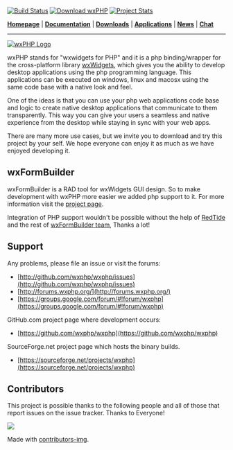 [![Build Status](https://img.shields.io/travis/wxphp/wxphp/master.svg?style=flat-square)](https://travis-ci.org/wxphp/wxphp)
[![Download wxPHP](https://img.shields.io/sourceforge/dw/wxphp.svg)](https://sourceforge.net/projects/wxphp/files/latest/download)
[![Project Stats](https://www.openhub.net/p/wxphp/widgets/project_thin_badge?format=gif&ref=Thin+badge)](https://www.openhub.net/p/wxphp)

**[Homepage](http://wxphp.org/)**
|
**[Documentation](http://github.com/wxphp/wxphp/wiki)**
|
**[Downloads](http://wxphp.org/download)**
|
**[Applications](http://wxphp.org/applications)**
|
**[News](http://wxphp.org/news)**
|
**[Chat](http://wxphp.org/chat)**

---

[![wxPHP Logo](http://wxphp.org/themes/wxphp/images/logo.png)](http://wxphp.org)

wxPHP stands for "wxwidgets for PHP" and it is a php binding/wrapper
for the cross-platform library [wxWidgets](http://wxwidgets.org/),
which gives you the ability to develop desktop applications using the
php programming language. This applications can be executed on windows,
linux and macosx using the same code base with a native look and feel.

One of the ideas is that you can use your php web applications code
base and logic to create native desktop applications that communicate
to them transparently. This way you can give your users a seamless and
native experience from the desktop while staying in sync with your
web apps.

There are many more use cases, but we invite you to download and
try this project by your self. We hope everyone can enjoy it as much
as we have enjoyed developing it.

## wxFormBuilder

wxFormBuilder is a RAD tool for wxWidgets GUI design. So to make
development with wxPHP more easier we added php support to it.
For more information visit the [project page](http://wxformbuilder.org/).

Integration of PHP support wouldn't be possible without the help
of [RedTide](https://github.com/redtide) and the rest of
[wxFormBuilder team](https://sourceforge.net/p/wxformbuilder/_members/),
Thanks a lot!

## Support

Any problems, please file an issue or visit the forums:

* [http://github.com/wxphp/wxphp/issues](http://github.com/wxphp/wxphp/issues)
* [http://forums.wxphp.org/](http://forums.wxphp.org/)
* [https://groups.google.com/forum/#!forum/wxphp](https://groups.google.com/forum/#!forum/wxphp)

GitHub.com project page where development occurs:

* [https://github.com/wxphp/wxphp](https://github.com/wxphp/wxphp)

SourceForge.net project page which hosts the binary builds.

* [https://sourceforge.net/projects/wxphp](https://sourceforge.net/projects/wxphp)

## Contributors

This project is possible thanks to the following people and all of
those that report issues on the issue tracker. Thanks to Everyone!

<a href="https://github.com/wxphp/wxphp/graphs/contributors">
  <img src="https://contributors-img.firebaseapp.com/image?repo=wxphp/wxphp" />
</a>

Made with [contributors-img](https://contributors-img.firebaseapp.com).
